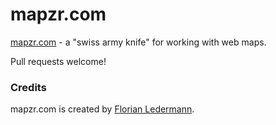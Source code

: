 # mapzr.com

[mapzr.com](http://mapzr.com/) - a "swiss army knife" for working with web maps.

Pull requests welcome!

### Credits

mapzr.com is created by [Florian Ledermann](https://twitter.com/floledermann).